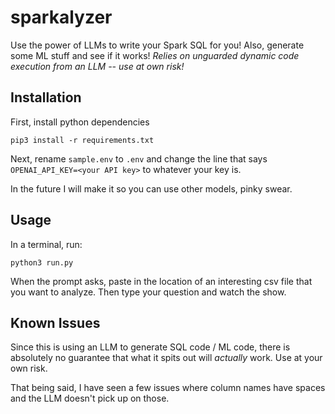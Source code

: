 # sparkalyzer
Use the power of LLMs to write your Spark SQL for you!  Also, generate some ML stuff and see if it works!
*Relies on unguarded dynamic code execution from an LLM -- use at own risk!* 

## Installation
First, install python dependencies

```shell
pip3 install -r requirements.txt
```

Next, rename `sample.env` to `.env` and change the line that says `OPENAI_API_KEY=<your API key>` to whatever your key is.

In the future I will make it so you can use other models, pinky swear. 

## Usage
In a terminal, run:
```shell
python3 run.py
```
When the prompt asks, paste in the location of an interesting csv file that you want to analyze.  Then type your question and watch the show. 

## Known Issues
Since this is using an LLM to generate SQL code / ML code, there is absolutely no guarantee that what it spits out will
*actually* work.  Use at your own risk.

That being said, I have seen a few issues where column names have spaces and the LLM doesn't pick up on those.  

